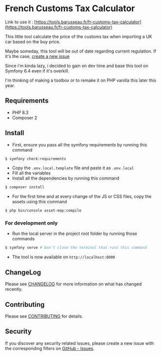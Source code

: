 # French Customs Tax Calculator

Link to use it : [https://tools.barusseau.fr/fr-customs-tax-calculator](https://tools.barusseau.fr/fr-customs-tax-calculator)

This little tool calculate the price of the customs tax when importing a UK car based on the buy price.

Maybe someday, this tool will be out of date regarding current regulation.
If it's the case, [create a new issue](https://github.com/KriKrixs/French-Customs-Tax-Calculator/issues/new)

Since i'm kinda lazy, i decided to gain on dev time and base this tool on Symfony 6.4 even if it's overkill. 

I'm thinking of making a toolbox or to remake it on PHP vanilla this later this year.

## Requirements

- PHP 8.3
- Composer 2

## Install

- First, ensure you pass all the symfony requirements by running this command

``` bash
$ symfony check:requirements
```

- Copy the `.env.local.template` file and paste it as `.env.local`
- Fill all the variables
- Install all the dependencies by running this command

``` bash
$ composer install
```

- For the first time and at every change of the JS or CSS files, copy the assets using this command

```bash
$ php bin/console asset-map:compile
```

### For development only

- Run the local server in the project root folder by running those commands

```bash
$ symfony serve # Don't close the terminal that runs this command
```

- The tool is now available on `http://localhost:8000`

## ChangeLog

Please see [CHANGELOG](CHANGELOG.md) for more information on what has changed recently.

## Contributing

Please see [CONTRIBUTING](CONTRIBUTING.md) for details.

## Security

If you discover any security related issues, please create a new issue with the corresponding filters on [GitHub - Issues](https://github.com/KriKrixs/French-Customs-Tax-Calculator/issues/new).
